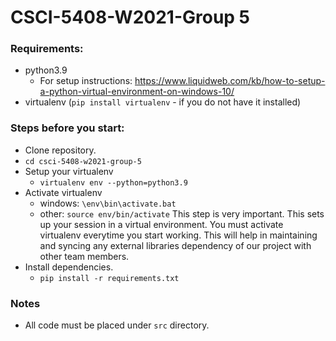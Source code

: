 # CSCI-5408-W2021-Group 5

### Requirements:
- python3.9
  - For setup instructions: https://www.liquidweb.com/kb/how-to-setup-a-python-virtual-environment-on-windows-10/
- virtualenv (`pip install virtualenv` - if you do not have it installed)

### Steps before you start:
- Clone repository.
- `cd csci-5408-w2021-group-5`
- Setup your virtualenv
  - `virtualenv env --python=python3.9`
- Activate virtualenv
  - windows: `\env\bin\activate.bat`
  - other: `source env/bin/activate`
  This step is very important. This sets up your session in a virtual environment. You must activate virtualenv everytime you start working. This will help in maintaining and syncing any external libraries dependency of our project with other team members.
- Install dependencies.
  - `pip install -r requirements.txt`

### Notes
- All code must be placed under `src` directory.


